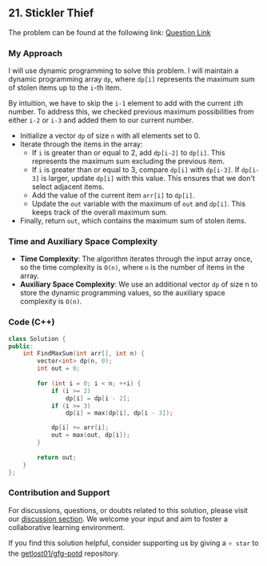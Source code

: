 ## 21. Stickler Thief

The problem can be found at the following link: [Question Link](https://practice.geeksforgeeks.org/problems/stickler-theif-1587115621/1)

### My Approach
I will use dynamic programming to solve this problem. I will maintain a dynamic programming array `dp`, where `dp[i]` represents the maximum sum of stolen items up to the `i`-th item. 

By intuition, we have to skip the `i-1` element to add with the current `i`th number. To address this, we checked previous maximum possibilities from either `i-2` or `i-3` and added them to our current number.

- Initialize a vector `dp` of size `n` with all elements set to 0.
- Iterate through the items in the array:
  - If `i` is greater than or equal to 2, add `dp[i-2]` to `dp[i]`. This represents the maximum sum excluding the previous item.
  - If `i` is greater than or equal to 3, compare `dp[i]` with `dp[i-3]`. If `dp[i-3]` is larger, update `dp[i]` with this value. This ensures that we don't select adjacent items.
  - Add the value of the current item `arr[i]` to `dp[i]`.
  - Update the `out` variable with the maximum of `out` and `dp[i]`. This keeps track of the overall maximum sum.
- Finally, return `out`, which contains the maximum sum of stolen items.

### Time and Auxiliary Space Complexity

- **Time Complexity**: The algorithm iterates through the input array once, so the time complexity is `O(n)`, where `n` is the number of items in the array.
- **Auxiliary Space Complexity**: We use an additional vector `dp` of size n to store the dynamic programming values, so the auxiliary space complexity is `O(n)`.

### Code (C++)
```cpp
class Solution {
public:
    int FindMaxSum(int arr[], int n) {
        vector<int> dp(n, 0);
        int out = 0;
        
        for (int i = 0; i < n; ++i) {
            if (i >= 2)
                dp[i] = dp[i - 2];
            if (i >= 3)
                dp[i] = max(dp[i], dp[i - 3]);

            dp[i] += arr[i];
            out = max(out, dp[i]);
        }
        
        return out;
    }
};
```

### Contribution and Support

For discussions, questions, or doubts related to this solution, please visit our [discussion section](https://github.com/getlost01/gfg-potd/discussions). We welcome your input and aim to foster a collaborative learning environment.

If you find this solution helpful, consider supporting us by giving a `⭐ star` to the [getlost01/gfg-potd](https://github.com/getlost01/gfg-potd) repository.